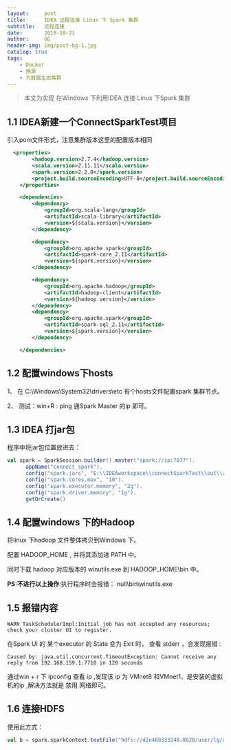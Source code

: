 ```yaml
---
layout:     post
title:      IDEA 远程连接 Linux 下 Spark 集群
subtitle:   远程连接
date:       2018-10-21
author:     GG
header-img: img/post-bg-1.jpg
catalog: true
tags:
    - Docker
    - 换源
    - 大数据生态集群
---
```




>
>  本文为实现 在Windows 下利用IDEA 连接 Linux 下Spark 集群
>

## 1.1 IDEA新建一个ConnectSparkTest项目 

引入pom文件形式，注意集群版本这里的配置版本相同 

```xml
  <properties>
        <hadoop.version>2.7.4</hadoop.version>
        <scala.version>2.11.11</scala.version>
        <spark.version>2.2.0</spark.version>
        <project.build.sourceEncoding>UTF-8</project.build.sourceEncoding>
    </properties>

    <dependencies>
        <dependency>
            <groupId>org.scala-lang</groupId>
            <artifactId>scala-library</artifactId>
            <version>${scala.version}</version>
        </dependency>

        <dependency>
            <groupId>org.apache.spark</groupId>
            <artifactId>spark-core_2.11</artifactId>
            <version>${spark.version}</version>
        </dependency>

        <dependency>
            <groupId>org.apache.hadoop</groupId>
            <artifactId>hadoop-client</artifactId>
            <version>${hadoop.version}</version>
        </dependency>
        <dependency>
            <groupId>org.apache.spark</groupId>
            <artifactId>spark-sql_2.11</artifactId>
            <version>${spark.version}</version>
        </dependency>

    </dependencies>
```



## 1.2 配置windows下hosts  

1、 在 C:\Windows\System32\drivers\etc 有个hosts文件配置spark 集群节点。

2、 测试：win+R : ping 通Spark Master 的ip 即可。

## 1.3 IDEA 打jar包  

程序中将jar包位置放进去： 

```scala
val spark = SparkSession.builder().master("spark://ip:7077").
      appName("connect_spark").
      config("spark.jars", "E:\\IDEAworkspace\\connectSparkTest\\out\\artifacts\\connectSparkTest_jar\\connectSparkTest.jar").
      config("spark.cores.max", "10").
      config("spark.executor.memory", "2g").
      config("spark.driver.memory", "1g").
      getOrCreate()
```



## 1.4 配置windows 下的Hadoop 

将linux 下hadoop 文件整体拷贝到Windows 下。

配置 HADOOP_HOME , 并将其添加进 PATH 中。

同时下载 hadoop 对应版本的 winutils.exe 到 HADOOP_HOME\bin 中。

**PS:不进行以上操作**:执行程序时会报错： null\bin\winutils.exe



## 1.5 报错内容

```
WARN TaskSchedulerImpl:Initial job has not accepted any resources; check your cluster UI to register.
```

在Spark UI 的 某个executor 的 State 变为 Exit 时， 查看 stderr ，会发现报错 :

```
Caused by: java.util.concurrent.TimeoutException: Cannot receive any reply from 192.168.159.1:7710 in 120 seconds
```

通过win + r 下 ipconfig 查看 ip ,发现该 ip 为 VMnet8 和VMnet1，是安装的虚拟机的ip ,解决方法就是 禁用 网络即可。 



## 1.6 连接HDFS 

使用此方式：

```scala
val b = spark.sparkContext.textFile("hdfs://d2e469333248:8020/user/lg/a.txt").map(_.split(" "))
```



